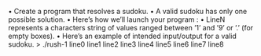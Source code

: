 • Create a program that resolves a sudoku.
• A valid sudoku has only one possible solution.
• Here’s how we’ll launch your program : 
• LineN represents a characters string of values ranged between ’1’ and ’9’ or ’.’ (for empty boxes).
• Here’s an example of intended input/output for a valid sudoku.
       > ./rush-1 line0 line1 line2 line3 line4 line5 line6 line7 line8
 
 
